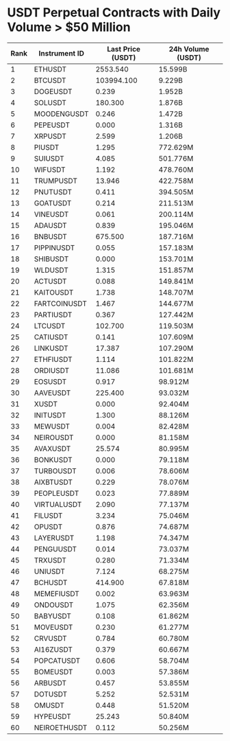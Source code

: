 # USDT Perpetual Contracts with Daily Volume > $50 Million

| Rank | Instrument ID | Last Price (USDT) | 24h Volume (USDT) |
|------|---------------|-------------------|-------------------|
| 1 | ETHUSDT | 2553.540 | 15.599B |
| 2 | BTCUSDT | 103994.100 | 9.229B |
| 3 | DOGEUSDT | 0.239 | 1.952B |
| 4 | SOLUSDT | 180.300 | 1.876B |
| 5 | MOODENGUSDT | 0.246 | 1.472B |
| 6 | PEPEUSDT | 0.000 | 1.316B |
| 7 | XRPUSDT | 2.599 | 1.206B |
| 8 | PIUSDT | 1.295 | 772.629M |
| 9 | SUIUSDT | 4.085 | 501.776M |
| 10 | WIFUSDT | 1.192 | 478.760M |
| 11 | TRUMPUSDT | 13.946 | 422.758M |
| 12 | PNUTUSDT | 0.411 | 394.505M |
| 13 | GOATUSDT | 0.214 | 211.513M |
| 14 | VINEUSDT | 0.061 | 200.114M |
| 15 | ADAUSDT | 0.839 | 195.046M |
| 16 | BNBUSDT | 675.500 | 187.716M |
| 17 | PIPPINUSDT | 0.055 | 157.183M |
| 18 | SHIBUSDT | 0.000 | 153.701M |
| 19 | WLDUSDT | 1.315 | 151.857M |
| 20 | ACTUSDT | 0.088 | 149.841M |
| 21 | KAITOUSDT | 1.738 | 148.707M |
| 22 | FARTCOINUSDT | 1.467 | 144.677M |
| 23 | PARTIUSDT | 0.367 | 127.442M |
| 24 | LTCUSDT | 102.700 | 119.503M |
| 25 | CATIUSDT | 0.141 | 107.609M |
| 26 | LINKUSDT | 17.387 | 107.290M |
| 27 | ETHFIUSDT | 1.114 | 101.822M |
| 28 | ORDIUSDT | 11.086 | 101.681M |
| 29 | EOSUSDT | 0.917 | 98.912M |
| 30 | AAVEUSDT | 225.400 | 93.032M |
| 31 | XUSDT | 0.000 | 92.404M |
| 32 | INITUSDT | 1.300 | 88.126M |
| 33 | MEWUSDT | 0.004 | 82.428M |
| 34 | NEIROUSDT | 0.000 | 81.158M |
| 35 | AVAXUSDT | 25.574 | 80.995M |
| 36 | BONKUSDT | 0.000 | 79.118M |
| 37 | TURBOUSDT | 0.006 | 78.606M |
| 38 | AIXBTUSDT | 0.229 | 78.076M |
| 39 | PEOPLEUSDT | 0.023 | 77.889M |
| 40 | VIRTUALUSDT | 2.090 | 77.137M |
| 41 | FILUSDT | 3.234 | 75.046M |
| 42 | OPUSDT | 0.876 | 74.687M |
| 43 | LAYERUSDT | 1.198 | 74.347M |
| 44 | PENGUUSDT | 0.014 | 73.037M |
| 45 | TRXUSDT | 0.280 | 71.334M |
| 46 | UNIUSDT | 7.124 | 68.275M |
| 47 | BCHUSDT | 414.900 | 67.818M |
| 48 | MEMEFIUSDT | 0.002 | 63.963M |
| 49 | ONDOUSDT | 1.075 | 62.356M |
| 50 | BABYUSDT | 0.108 | 61.862M |
| 51 | MOVEUSDT | 0.230 | 61.277M |
| 52 | CRVUSDT | 0.784 | 60.780M |
| 53 | AI16ZUSDT | 0.379 | 60.667M |
| 54 | POPCATUSDT | 0.606 | 58.704M |
| 55 | BOMEUSDT | 0.003 | 57.386M |
| 56 | ARBUSDT | 0.457 | 53.855M |
| 57 | DOTUSDT | 5.252 | 52.531M |
| 58 | OMUSDT | 0.448 | 51.520M |
| 59 | HYPEUSDT | 25.243 | 50.840M |
| 60 | NEIROETHUSDT | 0.112 | 50.256M |
